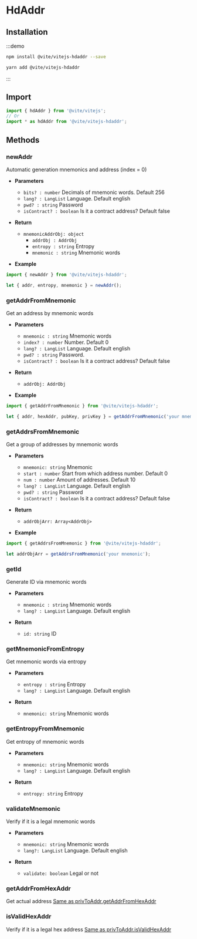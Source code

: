 # HdAddr

## Installation

:::demo
```bash tab:npm
npm install @vite/vitejs-hdaddr --save
```

```bash tab:yarn
yarn add @vite/vitejs-hdaddr
```
:::

## Import

```javascript import
import { hdAddr } from '@vite/vitejs';
// Or
import * as hdAddr from '@vite/vitejs-hdaddr';
```

## Methods

### newAddr
Automatic generation mnemonics and address (index = 0)

- **Parameters**
    * `bits? : number` Decimals of mnemonic words. Default 256
    * `lang? : LangList` Language. Default english
    * `pwd? : string` Password
    * `isContract? : boolean` Is it a contract address? Default false

- **Return**
    * `mnemonicAddrObj: object`
        - `addrObj : AddrObj`
        - `entropy : string` Entropy
        - `mnemonic : string` Mnemonic words

- **Example**
```javascript
import { newAddr } from '@vite/vitejs-hdaddr';

let { addr, entropy, mnemonic } = newAddr();
```

### getAddrFromMnemonic
Get an address by mnemonic words

- **Parameters**
    * `mnemonic : string` Mnemonic words
    * `index? : number` Number. Default 0
    * `lang? : LangList` Language. Default english
    * `pwd? : string` Password.
    * `isContract? : boolean` Is it a contract address? Default false

- **Return** 
    * `addrObj: AddrObj`

- **Example**
```javascript
import { getAddrFromMnemonic } from '@vite/vitejs-hdaddr';

let { addr, hexAddr, pubKey, privKey } = getAddrFromMnemonic('your mnemonic');
```

### getAddrsFromMnemonic
Get a group of addresses by mnemonic words

- **Parameters**
    * `mnemonic: string` Mnemonic
    * `start : number` Start from which address number. Default 0
    * `num : number` Amount of addresses. Default 10
    * `lang? : LangList` Language. Default english
    * `pwd? : string` Password
    * `isContract? : boolean` Is it a contract address? Default false

- **Return**
    * `addrObjArr: Array<AddrObj>`

- **Example**
```javascript
import { getAddrsFromMnemonic } from '@vite/vitejs-hdaddr';

let addrObjArr = getAddrsFromMnemonic('your mnemonic');
```

### getId
Generate ID via mnemonic words

- **Parameters**
    * `mnemonic : string` Mnemonic words
    * `lang? : LangList` Language. Default english

- **Return**
    * `id: string` ID

### getMnemonicFromEntropy
Get mnemonic words via entropy

- **Parameters**
    * `entropy : string` Entropy
    * `lang? : LangList` Language. Default english

- **Return**
    * `mnemonic: string` Mnemonic words

### getEntropyFromMnemonic
Get entropy of mnemonic words

- **Parameters**
    * `mnemonic: string` Mnemonic words
    * `lang? : LangList` Language. Default english

- **Return**
    * `entropy: string` Entropy

### validateMnemonic
Verify if it is a legal mnemonic words

- **Parameters**
    * `mnemonic: string` Mnemonic words
    * `lang?: LangList` Language. Default english

- **Return**
    * `validate: boolean` Legal or not

### getAddrFromHexAddr
Get actual address [Same as privToAddr.getAddrFromHexAddr](./privToAddr.md)

### isValidHexAddr
Verify if it is a legal hex address [Same as privToAddr.isValidHexAddr](./privToAddr.md)
